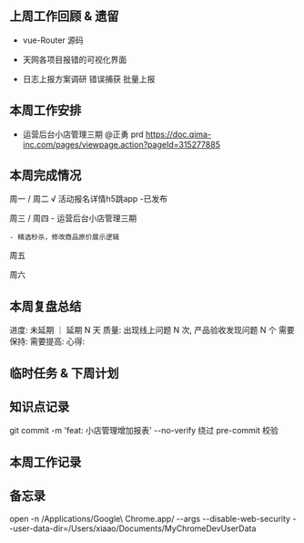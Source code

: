 ## 上周工作回顾 & 遗留
  - vue-Router 源码
  - 天网各项目报错的可视化界面

  - 日志上报方案调研
    错误捕获
    批量上报

## 本周工作安排
  - 运营后台小店管理三期 @正勇
    prd https://doc.qima-inc.com/pages/viewpage.action?pageId=315277885

## 本周完成情况
  周一 / 周二 
    √ 活动报名详情h5跳app -已发布

  周三 / 周四 
    - 运营后台小店管理三期

    - 精选秒杀，修改商品原价展示逻辑
   
  周五
    

  周六
    
    
## 本周复盘总结
  进度: 未延期 ｜ 延期 N 天
  质量: 出现线上问题 N 次, 产品验收发现问题 N 个
  需要保持:
  需要提高:
  心得:

## 临时任务 & 下周计划
  
## 知识点记录
  git commit -m 'feat: 小店管理增加报表' --no-verify  绕过 pre-commit 校验

## 本周工作记录
  
    
## 备忘录
open -n /Applications/Google\ Chrome.app/ --args --disable-web-security  --user-data-dir=/Users/xiaao/Documents/MyChromeDevUserData 
